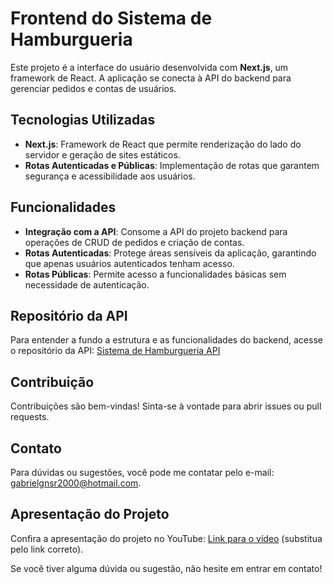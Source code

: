 # Frontend do Sistema de Hamburgueria

Este projeto é a interface do usuário desenvolvida com **Next.js**, um framework de React. A aplicação se conecta à API do backend para gerenciar pedidos e contas de usuários.

## Tecnologias Utilizadas

- **Next.js**: Framework de React que permite renderização do lado do servidor e geração de sites estáticos.
- **Rotas Autenticadas e Públicas**: Implementação de rotas que garantem segurança e acessibilidade aos usuários.

## Funcionalidades

- **Integração com a API**: Consome a API do projeto backend para operações de CRUD de pedidos e criação de contas.
- **Rotas Autenticadas**: Protege áreas sensíveis da aplicação, garantindo que apenas usuários autenticados tenham acesso.
- **Rotas Públicas**: Permite acesso a funcionalidades básicas sem necessidade de autenticação.

## Repositório da API

Para entender a fundo a estrutura e as funcionalidades do backend, acesse o repositório da API: [Sistema de Hamburgueria API](https://github.com/GabrielFernandesO/BurgerMongoDB)

## Contribuição

Contribuições são bem-vindas! Sinta-se à vontade para abrir issues ou pull requests.


## Contato

Para dúvidas ou sugestões, você pode me contatar pelo e-mail: [gabrielgnsr2000@hotmail.com](mailto:gabrielgnsr2000@hotmail.com).

## Apresentação do Projeto

Confira a apresentação do projeto no YouTube: [Link para o vídeo](https://youtu.be/96HlVB9bZWI) (substitua pelo link correto).

Se você tiver alguma dúvida ou sugestão, não hesite em entrar em contato!

